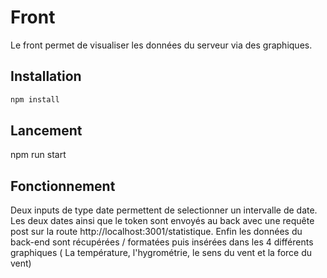 # Front

Le front permet de visualiser les données du serveur via des graphiques. 

## Installation

```bash
npm install
```

## Lancement

npm run start

## Fonctionnement

Deux inputs de type date permettent de selectionner un intervalle de date. 
Les deux dates ainsi que le token sont envoyés au back avec une requête post sur la route http://localhost:3001/statistique. 
Enfin les données du back-end sont récupérées / formatées puis insérées dans les 4 différents graphiques ( La température, l'hygrométrie, le sens du vent et la force du vent) 




